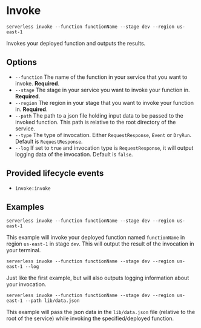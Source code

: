 # Invoke

```
serverless invoke --function functionName --stage dev --region us-east-1
```

Invokes your deployed function and outputs the results.

## Options
- `--function` The name of the function in your service that you want to invoke. **Required**.
- `--stage` The stage in your service you want to invoke your function in. **Required**.
- `--region` The region in your stage that you want to invoke your function in. **Required**.
- `--path` The path to a json file holding input data to be passed to the invoked function. This path is relative to the
root directory of the service.
- `--type` The type of invocation. Either `RequestResponse`, `Event` or `DryRun`. Default is `RequestResponse`.
- `--log` If set to `true` and invocation type is `RequestResponse`, it will output logging data of the invocation.
Default is `false`.

## Provided lifecycle events
- `invoke:invoke`

## Examples

```
serverless invoke --function functionName --stage dev --region us-east-1
```

This example will invoke your deployed function named `functionName` in region `us-east-1` in stage `dev`. This will
output the result of the invocation in your terminal.

```
serverless invoke --function functionName --stage dev --region us-east-1 --log
```

Just like the first example, but will also outputs logging information about your invocation.

```
serverless invoke --function functionName --stage dev --region us-east-1 --path lib/data.json
```

This example will pass the json data in the `lib/data.json` file (relative to the root of the service) while invoking
the specified/deployed function.
